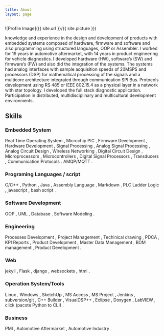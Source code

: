 ```yaml
---
title: About
layout: page
---
```

![Profile Image]({{ site.url }}/{{ site.picture }})

knowledge and experience in the design and development of products with embedded
systems composed of hardware, firmware and software and also programming using structured languages, OOP or
Assembler.
I worked for 19 years in automotive aftermarket, with 14 years in product engineering for vehicle diagnostics. I developed
hardware (HW), software’s (SW) and firmware’s (FW) and also did the integration of the systems.
The systems had analog interfaces with sample acquisition speeds of 20MSPS and processors (DSP) for mathematical
processing of the signals and a multicore architecture integrated through communication SPI Bus.
Protocols development using RS 485 or IEEE 802.15.4 as a physical layer in a network with star topology.
I developed the full stack diagnostic application. Participation in distributed, multidisciplinary
and multicultural development environments.

## Skills

### Embedded System 
Real Time Operating System
, Microchip PIC
, Firmware Development
, Hardware Development
, Signal Processing
, Analog Signal Processing
, Analog Circuit Design
, Wireless Networking
, Digital Circuit Design
, Microprocessors
, Microcontrollers
, Digital Signal Processors
, Transducers
, Communication Protocols
. AMQP/MQTT
.
### Programing Languages / script
C/C++
, Python
, Java
, Assembly Language
, Markdown
, PLC Ladder Logic
, javascript
, bash script
.
### Software Development 
OOP
, UML
, Database
, Software Modeling
.
### Engineering
Processes Development
, Project Management
, Techinical drawing
, PDCA
, KPI Reports
, Product Development
, Master Data Management
, BOM management
, Product Development
.
### Web
jekyll
, Flask
, django
, websockets
, html
.
### Operation System/Tools
Linux
, Windows
, SketchUp
, MS Access
, MS Project
, Jenkins
, subversion/git
, C++ Builder
, VisualDSP++
, Eclipse
, Doxygen
, LabVIEW
, click (pacote Python to CLI)
.
### Business
PMI
, Automotive Aftermarket
, Automotive Industry
.